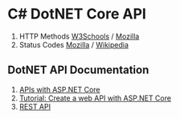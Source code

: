 # C# DotNET Core API

1. HTTP Methods [W3Schools](https://www.w3schools.com/tags/ref_httpmethods.asp) / [Mozilla](https://developer.mozilla.org/en-US/docs/Web/HTTP/Methods)
2. Status Codes [Mozilla](https://developer.mozilla.org/en-US/docs/Web/HTTP/Status) / [Wikipedia](https://en.wikipedia.org/wiki/List_of_HTTP_status_codes)

## DotNET API Documentation

1. [APIs with ASP.NET Core](https://dotnet.microsoft.com/apps/aspnet/apis)
2. [Tutorial: Create a web API with ASP.NET Core](https://docs.microsoft.com/en-us/aspnet/core/tutorials/first-web-api?view=aspnetcore-3.1)
3. [REST API](https://www.smashingmagazine.com/2018/01/understanding-using-rest-api/)